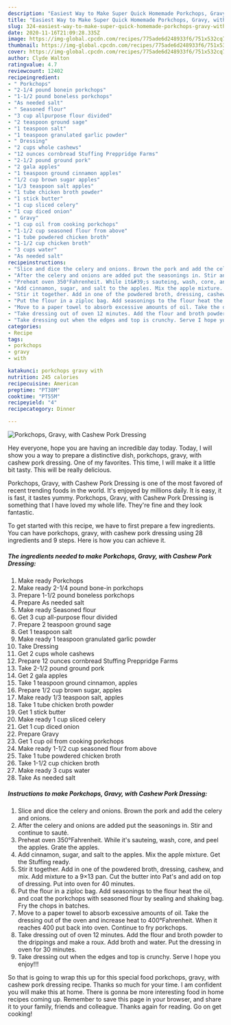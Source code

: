 ```yaml
---
description: "Easiest Way to Make Super Quick Homemade Porkchops, Gravy, with Cashew Pork Dressing"
title: "Easiest Way to Make Super Quick Homemade Porkchops, Gravy, with Cashew Pork Dressing"
slug: 324-easiest-way-to-make-super-quick-homemade-porkchops-gravy-with-cashew-pork-dressing
date: 2020-11-16T21:09:28.335Z
image: https://img-global.cpcdn.com/recipes/775ade6d248933f6/751x532cq70/porkchops-gravy-with-cashew-pork-dressing-recipe-main-photo.jpg
thumbnail: https://img-global.cpcdn.com/recipes/775ade6d248933f6/751x532cq70/porkchops-gravy-with-cashew-pork-dressing-recipe-main-photo.jpg
cover: https://img-global.cpcdn.com/recipes/775ade6d248933f6/751x532cq70/porkchops-gravy-with-cashew-pork-dressing-recipe-main-photo.jpg
author: Clyde Walton
ratingvalue: 4.7
reviewcount: 12402
recipeingredient:
- " Porkchops"
- "2-1/4 pound bonein porkchops"
- "1-1/2 pound boneless porkchops"
- "As needed salt"
- " Seasoned flour"
- "3 cup allpurpose flour divided"
- "2 teaspoon ground sage"
- "1 teaspoon salt"
- "1 teaspoon granulated garlic powder"
- " Dressing"
- "2 cups whole cashews"
- "12 ounces cornbread Stuffing Preppridge Farms"
- "2-1/2 pound ground pork"
- "2 gala apples"
- "1 teaspoon ground cinnamon apples"
- "1/2 cup brown sugar apples"
- "1/3 teaspoon salt apples"
- "1 tube chicken broth powder"
- "1 stick butter"
- "1 cup sliced celery"
- "1 cup diced onion"
- " Gravy"
- "1 cup oil from cooking porkchops"
- "1-1/2 cup seasoned flour from above"
- "1 tube powdered chicken broth"
- "1-1/2 cup chicken broth"
- "3 cups water"
- "As needed salt"
recipeinstructions:
- "Slice and dice the celery and onions. Brown the pork and add the celery and onions."
- "After the celery and onions are added put the seasonings in. Stir and continue to sauté."
- "Preheat oven 350°Fahrenheit. While it&#39;s sauteing, wash, core, and peel the apples. Grate the apples."
- "Add cinnamon, sugar, and salt to the apples. Mix the apple mixture. Get the Stuffing ready."
- "Stir it together. Add in one of the powdered broth, dressing, cashew, and mix. Add mixture to a 9×13 pan. Cut the butter into Pat&#39;s and add on top of dressing. Put into oven for 40 minutes."
- "Put the flour in a ziploc bag. Add seasonings to the flour heat the oil, and coat the porkchops with seasoned flour by sealing and shaking bag. Fry the chops in batches."
- "Move to a paper towel to absorb excessive amounts of oil. Take the dressing out of the oven and increase heat to 400°Fahrenheit. When it reaches 400 put back into oven. Continue to fry porkchops."
- "Take dressing out of oven 12 minutes. Add the flour and broth powder to the drippings and make a roux. Add broth and water. Put the dressing in oven for 30 minutes."
- "Take dressing out when the edges and top is crunchy. Serve I hope you enjoy!!!"
categories:
- Recipe
tags:
- porkchops
- gravy
- with

katakunci: porkchops gravy with 
nutrition: 245 calories
recipecuisine: American
preptime: "PT38M"
cooktime: "PT55M"
recipeyield: "4"
recipecategory: Dinner

---
```



![Porkchops, Gravy, with Cashew Pork Dressing](https://img-global.cpcdn.com/recipes/775ade6d248933f6/751x532cq70/porkchops-gravy-with-cashew-pork-dressing-recipe-main-photo.jpg)

Hey everyone, hope you are having an incredible day today. Today, I will show you a way to prepare a distinctive dish, porkchops, gravy, with cashew pork dressing. One of my favorites. This time, I will make it a little bit tasty. This will be really delicious.



Porkchops, Gravy, with Cashew Pork Dressing is one of the most favored of recent trending foods in the world. It's enjoyed by millions daily. It is easy, it is fast, it tastes yummy. Porkchops, Gravy, with Cashew Pork Dressing is something that I have loved my whole life. They're fine and they look fantastic.


To get started with this recipe, we have to first prepare a few ingredients. You can have porkchops, gravy, with cashew pork dressing using 28 ingredients and 9 steps. Here is how you can achieve it.

<!--inarticleads1-->

##### The ingredients needed to make Porkchops, Gravy, with Cashew Pork Dressing:

1. Make ready  Porkchops
1. Make ready 2-1/4 pound bone-in porkchops
1. Prepare 1-1/2 pound boneless porkchops
1. Prepare As needed salt
1. Make ready  Seasoned flour
1. Get 3 cup all-purpose flour divided
1. Prepare 2 teaspoon ground sage
1. Get 1 teaspoon salt
1. Make ready 1 teaspoon granulated garlic powder
1. Take  Dressing
1. Get 2 cups whole cashews
1. Prepare 12 ounces cornbread Stuffing Preppridge Farms
1. Take 2-1/2 pound ground pork
1. Get 2 gala apples
1. Take 1 teaspoon ground cinnamon, apples
1. Prepare 1/2 cup brown sugar, apples
1. Make ready 1/3 teaspoon salt, apples
1. Take 1 tube chicken broth powder
1. Get 1 stick butter
1. Make ready 1 cup sliced celery
1. Get 1 cup diced onion
1. Prepare  Gravy
1. Get 1 cup oil from cooking porkchops
1. Make ready 1-1/2 cup seasoned flour from above
1. Take 1 tube powdered chicken broth
1. Take 1-1/2 cup chicken broth
1. Make ready 3 cups water
1. Take As needed salt




<!--inarticleads2-->

##### Instructions to make Porkchops, Gravy, with Cashew Pork Dressing:

1. Slice and dice the celery and onions. Brown the pork and add the celery and onions.
1. After the celery and onions are added put the seasonings in. Stir and continue to sauté.
1. Preheat oven 350°Fahrenheit. While it&#39;s sauteing, wash, core, and peel the apples. Grate the apples.
1. Add cinnamon, sugar, and salt to the apples. Mix the apple mixture. Get the Stuffing ready.
1. Stir it together. Add in one of the powdered broth, dressing, cashew, and mix. Add mixture to a 9×13 pan. Cut the butter into Pat&#39;s and add on top of dressing. Put into oven for 40 minutes.
1. Put the flour in a ziploc bag. Add seasonings to the flour heat the oil, and coat the porkchops with seasoned flour by sealing and shaking bag. Fry the chops in batches.
1. Move to a paper towel to absorb excessive amounts of oil. Take the dressing out of the oven and increase heat to 400°Fahrenheit. When it reaches 400 put back into oven. Continue to fry porkchops.
1. Take dressing out of oven 12 minutes. Add the flour and broth powder to the drippings and make a roux. Add broth and water. Put the dressing in oven for 30 minutes.
1. Take dressing out when the edges and top is crunchy. Serve I hope you enjoy!!!




So that is going to wrap this up for this special food porkchops, gravy, with cashew pork dressing recipe. Thanks so much for your time. I am confident you will make this at home. There is gonna be more interesting food in home recipes coming up. Remember to save this page in your browser, and share it to your family, friends and colleague. Thanks again for reading. Go on get cooking!
